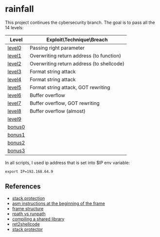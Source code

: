 # rainfall

This project continues the cybersecurity branch.
The goal is to pass all the 14 levels:

| Level | Exploit\Technique\Breach |
| ----- | ------- |
| [level0](/level0/walkthrough.md) | Passing right parameter |
| [level1](/level1/walkthrough.md) | Overwriting return address (to function) |
| [level2](/level2/walkthrough.md) | Overwriting return address (to shellcode) |
| [level3](/level3/walkthrough.md) | Format string attack |
| [level4](/level4/walkthrough.md) | Format string attack |
| [level5](/level5/walkthrough.md) | Format string attack, GOT rewriting |
| [level6](/level6/walkthrough.md) | Buffer overflow |
| [level7](/level7/walkthrough.md) | Buffer overflow, GOT rewriting |
| [level8](/level8/walkthrough.md) | Buffer overflow (almost) |
| [level9](/level9/walkthrough.md) | |
| [bonus0](/bonus0/walkthrough.md) | |
| [bonus1](/bonus1/walkthrough.md) | |
| [bonus2](/bonus2/walkthrough.md) | |
| [bonus3](/bonus3/walkthrough.md) | |

In all scripts, I used ip address that is set into $IP env variable:  
```
export IP=192.168.64.9
```

## References
- [stack protection](https://developers.redhat.com/articles/2022/06/02/use-compiler-flags-stack-protection-gcc-and-clang#control_flow_integrity)
- [asm instructions at the beginning of the frame](https://reverseengineering.stackexchange.com/questions/15173/what-is-the-purpose-of-these-instructions-before-the-main-preamble)
- [frame structure](https://reverseengineering.stackexchange.com/questions/14880/basic-reversing-question-about-local-variable/14883#14883)
- [rpath vs runpath](https://medium.com/obscure-system/rpath-vs-runpath-883029b17c45)
- [compiling a shared library](https://amir.rachum.com/blog/2016/09/17/shared-libraries/#compiling-a-shared-library)
- [ret2shellcode](https://wiki.bi0s.in/pwning/stack-overflow/return-to-shellcode/)
- [stack protector](https://mudongliang.github.io/2016/05/24/stack-protector.html)

